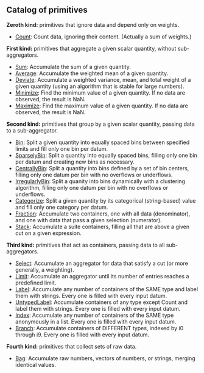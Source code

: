 ## Catalog of primitives

**Zeroth kind:** primitives that ignore data and depend only on weights.

  * [Count](https://histogrammar.github.io/histogrammar-docs/scala/latest/index.html#org.dianahep.histogrammar.Count$): Count data, ignoring their content. (Actually a sum of weights.)

**First kind:** primitives that aggregate a given scalar quantity, without sub-aggregators.

  * [Sum](https://histogrammar.github.io/histogrammar-docs/scala/latest/index.html#org.dianahep.histogrammar.Sum$): Accumulate the sum of a given quantity.
  * [Average](https://histogrammar.github.io/histogrammar-docs/scala/latest/index.html#org.dianahep.histogrammar.Average$): Accumulate the weighted mean of a given quantity.
  * [Deviate](https://histogrammar.github.io/histogrammar-docs/scala/latest/index.html#org.dianahep.histogrammar.Deviate$): Accumulate a weighted variance, mean, and total weight of a given quantity (using an algorithm that is stable for large numbers).
  * [Minimize](https://histogrammar.github.io/histogrammar-docs/scala/latest/index.html#org.dianahep.histogrammar.Minimize$): Find the minimum value of a given quantity. If no data are observed, the result is NaN.
  * [Maximize](https://histogrammar.github.io/histogrammar-docs/scala/latest/index.html#org.dianahep.histogrammar.Maximize$): Find the maximum value of a given quantity. If no data are observed, the result is NaN.

**Second kind:** primitives that group by a given scalar quantity, passing data to a sub-aggregator.

  * [Bin](https://histogrammar.github.io/histogrammar-docs/scala/latest/index.html#org.dianahep.histogrammar.Bin$): Split a given quantity into equally spaced bins between specified limits and fill only one bin per datum.
  * [SparselyBin](https://histogrammar.github.io/histogrammar-docs/scala/latest/index.html#org.dianahep.histogrammar.SparselyBin$): Split a quantity into equally spaced bins, filling only one bin per datum and creating new bins as necessary.
  * [CentrallyBin](https://histogrammar.github.io/histogrammar-docs/scala/latest/index.html#org.dianahep.histogrammar.CentrallyBin$): Split a quantity into bins defined by a set of bin centers, filling only one datum per bin with no overflows or underflows.
  * [IrregularlyBin](https://histogrammar.github.io/histogrammar-docs/scala/latest/index.html#org.dianahep.histogrammar.AdaptivelyBin$): Split a quanity into bins dynamically with a clustering algorithm, filling only one datum per bin with no overflows or underflows.
  * [Categorize](https://histogrammar.github.io/histogrammar-docs/scala/latest/index.html#org.dianahep.histogrammar.Categorize$): Split a given quantity by its categorical (string-based) value and fill only one category per datum.
  * [Fraction](https://histogrammar.github.io/histogrammar-docs/scala/latest/index.html#org.dianahep.histogrammar.Fraction$): Accumulate two containers, one with all data (denominator), and one with data that pass a given selection (numerator).
  * [Stack](https://histogrammar.github.io/histogrammar-docs/scala/latest/index.html#org.dianahep.histogrammar.Stack$): Accumulate a suite containers, filling all that are above a given cut on a given expression.

**Third kind:** primitives that act as containers, passing data to all sub-aggregators.

  * [Select](https://histogrammar.github.io/histogrammar-docs/scala/latest/index.html#org.dianahep.histogrammar.Select$): Accumulate an aggregator for data that satisfy a cut (or more generally, a weighting).
  * [Limit](https://histogrammar.github.io/histogrammar-docs/scala/latest/index.html#org.dianahep.histogrammar.Limit$): Accumulate an aggregator until its number of entries reaches a predefined limit.
  * [Label](https://histogrammar.github.io/histogrammar-docs/scala/latest/index.html#org.dianahep.histogrammar.Label$): Accumulate any number of containers of the SAME type and label them with strings. Every one is filled with every input datum.
  * [UntypedLabel](https://histogrammar.github.io/histogrammar-docs/scala/latest/index.html#org.dianahep.histogrammar.UntypedLabel$): Accumulate containers of any type except Count and label them with strings. Every one is filled with every input datum.
  * [Index](https://histogrammar.github.io/histogrammar-docs/scala/latest/index.html#org.dianahep.histogrammar.Index$): Accumulate any number of containers of the SAME type anonymously in a list. Every one is filled with every input datum.
  * [Branch](https://histogrammar.github.io/histogrammar-docs/scala/latest/index.html#org.dianahep.histogrammar.Branch$): Accumulate containers of DIFFERENT types, indexed by i0 through i9. Every one is filled with every input datum.

**Fourth kind:** primitives that collect sets of raw data.

  * [Bag](https://histogrammar.github.io/histogrammar-docs/scala/latest/index.html#org.dianahep.histogrammar.Bag$): Accumulate raw numbers, vectors of numbers, or strings, merging identical values.
